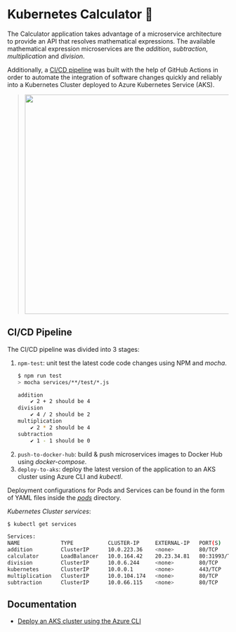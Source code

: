 # Kubernetes Calculator 🧮
The Calculator application takes advantage of a microservice architecture to provide an API that resolves mathematical expressions. The available mathematical expression microservices are the _addition_, _subtraction_, _multiplication_ and _division_.

Additionally, a [CI/CD pipeline](.github/workflows/ci-cd.yml) was built with the help of GitHub Actions in order to automate the integration of software changes quickly and reliably into a Kubernetes Cluster deployed to Azure Kubernetes Service (AKS).

> <img src="https://user-images.githubusercontent.com/47757441/218872579-783414ec-3d54-4f7c-a2fe-33f4cfe49da8.png" width="500">

## CI/CD Pipeline
The CI/CD pipeline was divided into 3 stages:
1. `npm-test`: unit test the latest code code changes using NPM and _mocha_.
    ```sh
    $ npm run test
    > mocha services/**/test/*.js

    addition
        ✔ 2 + 2 should be 4 
    division
        ✔ 4 / 2 should be 2 
    multiplication
        ✔ 2 * 2 should be 4 
    subtraction
        ✔ 1 - 1 should be 0
    ```
2. `push-to-docker-hub`: build & push microservices images to Docker Hub using _docker-compose_.
3. `deploy-to-aks`: deploy the latest version of the application to an AKS cluster using Azure CLI and _kubectl_. 

Deployment configurations for Pods and Services can be found in the form of YAML files inside the [_pods_](pods) directory.

_Kubernetes Cluster services_:
```sh
$ kubectl get services

Services:
NAME             TYPE           CLUSTER-IP     EXTERNAL-IP   PORT(S)          AGE
addition         ClusterIP      10.0.223.36    <none>        80/TCP           2s
calculator       LoadBalancer   10.0.164.42    20.23.34.81   80:31993/TCP     1s
division         ClusterIP      10.0.6.244     <none>        80/TCP           1s
kubernetes       ClusterIP      10.0.0.1       <none>        443/TCP          3m24s
multiplication   ClusterIP      10.0.104.174   <none>        80/TCP           1s
subtraction      ClusterIP      10.0.66.115    <none>        80/TCP           1s
```


## Documentation
- [Deploy an AKS cluster using the Azure CLI](https://learn.microsoft.com/en-us/azure/aks/learn/quick-kubernetes-deploy-cli)
